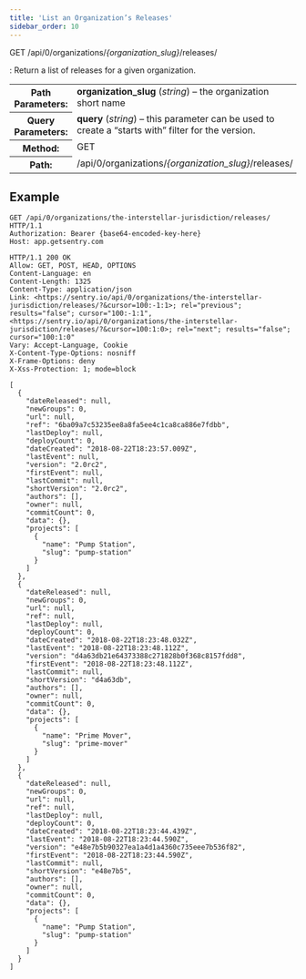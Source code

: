```yaml
---
title: 'List an Organization’s Releases'
sidebar_order: 10
---
```


GET /api/0/organizations/_{organization_slug}_/releases/

: Return a list of releases for a given organization.

  <table class="table"><tbody valign="top"><tr><th>Path Parameters:</th><td><strong>organization_slug</strong> (<em>string</em>) – the organization short name</td></tr><tr><th>Query Parameters:</th><td><strong>query</strong> (<em>string</em>) – this parameter can be used to create a “starts with” filter for the version.</td></tr><tr><th>Method:</th><td>GET</td></tr><tr><th>Path:</th><td>/api/0/organizations/<em>{organization_slug}</em>/releases/</td></tr></tbody></table>

## Example

```http
GET /api/0/organizations/the-interstellar-jurisdiction/releases/ HTTP/1.1
Authorization: Bearer {base64-encoded-key-here}
Host: app.getsentry.com
```

```http
HTTP/1.1 200 OK
Allow: GET, POST, HEAD, OPTIONS
Content-Language: en
Content-Length: 1325
Content-Type: application/json
Link: <https://sentry.io/api/0/organizations/the-interstellar-jurisdiction/releases/?&cursor=100:-1:1>; rel="previous"; results="false"; cursor="100:-1:1", <https://sentry.io/api/0/organizations/the-interstellar-jurisdiction/releases/?&cursor=100:1:0>; rel="next"; results="false"; cursor="100:1:0"
Vary: Accept-Language, Cookie
X-Content-Type-Options: nosniff
X-Frame-Options: deny
X-Xss-Protection: 1; mode=block

[
  {
    "dateReleased": null,
    "newGroups": 0,
    "url": null,
    "ref": "6ba09a7c53235ee8a8fa5ee4c1ca8ca886e7fdbb",
    "lastDeploy": null,
    "deployCount": 0,
    "dateCreated": "2018-08-22T18:23:57.009Z",
    "lastEvent": null,
    "version": "2.0rc2",
    "firstEvent": null,
    "lastCommit": null,
    "shortVersion": "2.0rc2",
    "authors": [],
    "owner": null,
    "commitCount": 0,
    "data": {},
    "projects": [
      {
        "name": "Pump Station",
        "slug": "pump-station"
      }
    ]
  },
  {
    "dateReleased": null,
    "newGroups": 0,
    "url": null,
    "ref": null,
    "lastDeploy": null,
    "deployCount": 0,
    "dateCreated": "2018-08-22T18:23:48.032Z",
    "lastEvent": "2018-08-22T18:23:48.112Z",
    "version": "d4a63db21e64373388c271828b0f368c8157fdd8",
    "firstEvent": "2018-08-22T18:23:48.112Z",
    "lastCommit": null,
    "shortVersion": "d4a63db",
    "authors": [],
    "owner": null,
    "commitCount": 0,
    "data": {},
    "projects": [
      {
        "name": "Prime Mover",
        "slug": "prime-mover"
      }
    ]
  },
  {
    "dateReleased": null,
    "newGroups": 0,
    "url": null,
    "ref": null,
    "lastDeploy": null,
    "deployCount": 0,
    "dateCreated": "2018-08-22T18:23:44.439Z",
    "lastEvent": "2018-08-22T18:23:44.590Z",
    "version": "e48e7b5b90327ea1a4d1a4360c735eee7b536f82",
    "firstEvent": "2018-08-22T18:23:44.590Z",
    "lastCommit": null,
    "shortVersion": "e48e7b5",
    "authors": [],
    "owner": null,
    "commitCount": 0,
    "data": {},
    "projects": [
      {
        "name": "Pump Station",
        "slug": "pump-station"
      }
    ]
  }
]
```

